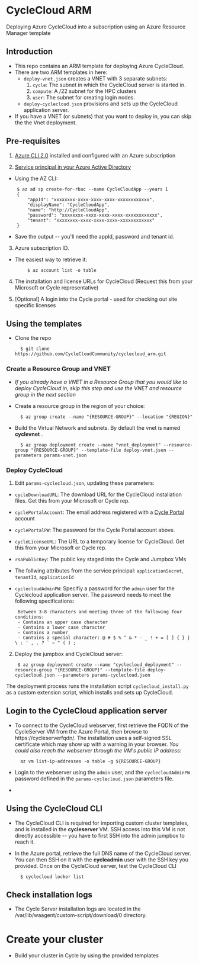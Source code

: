 # CycleCloud ARM 
Deploying Azure CycleCloud into a subscription using an Azure Resource Manager template

## Introduction
- This repo contains an ARM template for deploying Azure CycleCloud.
- There are two ARM templates in here: 
    - `deploy-vnet.json` creates a VNET with 3 separate subnets:
        1. `cycle`: The subnet in which the CycleCloud server is started in.
        2. `compute`: A /22 subnet for the HPC clusters
        3. `user`: The subnet for creating login nodes.
    - `deploy-cyclecloud.json` provisions and sets up the CycleCloud application server.
- If you have a VNET (or subnets) that you want to deploy in, you can skip the the Vnet deployment. 


## Pre-requisites
1. [Azure CLI 2.0](https://docs.microsoft.com/en-us/cli/azure/overview?view=azure-cli-latest) installed and configured with an Azure subscription

2. [Service principal in your Azure Active Directory](https://docs.microsoft.com/en-us/cli/azure/create-an-azure-service-principal-azure-cli?view=azure-cli-latest)

- Using the AZ CLI:
```
    $ az ad sp create-for-rbac --name CycleCloudApp --years 1
    {
        "appId": "xxxxxxxx-xxxx-xxxx-xxxx-xxxxxxxxxxxx",
        "displayName": "CycleCloudApp",
        "name": "http://CycleCloudApp",
        "password": "xxxxxxxx-xxxx-xxxx-xxxx-xxxxxxxxxxxx",
        "tenant": "xxxxxxxx-xxxx-xxxx-xxxx-xxxxxxxxxxxx"
    }
```
- Save the output -- you'll need the appId, password and tenant id.

3. Azure subscription ID. 
- The easiest way to retrieve it:
```
        $ az account list -o table
```

4. The installation and license URLs for CycleCloud (Request this from your Microsoft or Cycle representative)

5. [Optional] A login into the Cycle portal - used for checking out site specific licenses


## Using the templates

* Clone the repo 

        $ git clone https://github.com/CycleCloudCommunity/cyclecloud_arm.git

### Create a Resource Group and VNET
* *_If you already have a VNET in a Resource Group that you would like to deploy CycleCloud in, skip this step and use the VNET and resource group in the next section_*

* Create a resource group in the region of your choice:

        $ az group create --name "{RESOURCE-GROUP}" --location "{REGION}"

* Build the Virtual Network and subnets. By default the vnet is named **cyclevnet** . 

        $ az group deployment create --name "vnet_deployment" --resource-group "{RESOURCE-GROUP}" --template-file deploy-vnet.json --parameters params-vnet.json

### Deploy CycleCloud

1. Edit `params-cyclecloud.json`, updating these parameters: 

* `cycleDownloadURL`: The download URL for the CycleCloud installation files. Get this from your Microsoft or Cycle rep.
* `cyclePortalAccount`: The email address registered with a [Cycle Portal](https://portal.cyclecomputing.com) account 
* `cyclePortalPW`: The password for the Cycle Portal account above.
* `cycleLicenseURL`: The URL to a temporary license for CycleCloud. Get this from your Microsoft or Cycle rep.
* `rsaPublicKey`: The public key staged into the Cycle and Jumpbox VMs
* The follwing attributes from the service principal: `applicationSecret`, `tenantId`, `applicationId`
*  `cyclecloudAdminPW`: Specifiy a password for the `admin` user for the Cyclecloud application server. The password needs to meet the following specifications: 

        Between 3-8 characters and meeting three of the following four conditions:
        - Contains an upper case character
        - Contains a lower case character
        - Contains a number
        - Contains a special character: @ # $ % ^ & * - _ ! + = [ ] { } | \ : ' , . ? ` ~ " ( ) ;

2. Deploy the jumpbox and CycleCloud server:

        $ az group deployment create --name "cyclecloud_deployment" --resource-group "{RESOURCE-GROUP}" --template-file deploy-cyclecloud.json --parameters params-cyclecloud.json

The deployment process runs the installation script `cyclecloud_install.py` as a custom extension script, which installs and sets up CycleCloud.

## Login to the CycleCloud application server

* To connect to the CycleCloud webserver, first retrieve the FQDN of the CycleServer VM from the Azure Portal, then browse to https://cycleserverfqdn/. The installation uses a self-signed SSL certificate which may show up with a warning in your browser.
_You could also reach the webserver through the VM's public IP address:_

        az vm list-ip-addresses -o table -g ${RESOURCE-GROUP} 

* Login to the webserver using the `admin` user, and the `cyclecloudAdminPW` password defined in the `params-cyclecloud.json` parameters file.
* 



## Using the CycleCloud CLI
* The CycleCloud CLI is required for importing custom cluster templates, and is installed in the **cycleserver** VM. SSH access into this VM is not directly accessible -- you have to first SSH into the admin jumpbox to reach it.

* In the Azure portal, retrieve the full DNS name of the CycleCloud server. You can then SSH on it with the **cycleadmin** user with the SSH key you provided. Once on the CycleCloud server, test the CycleCloud CLI

        $ cyclecloud locker list


## Check installation logs

* The Cycle Server installation logs are located in the /var/lib/waagent/custom-script/download/0 directory.

# Create your cluster

* Build your cluster in Cycle by using the provided templates


